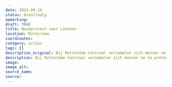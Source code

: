```yaml
---
date: 2024-09-24
status: Onvolledig
opmerking: 
draft: TRUE
title: Noodprotest voor Libanon
location: Rotterdam
coordinates: 
category: acties
tags: []
description_original: Bij Rotterdam Centraal verzamelen zich mensen om te protesteren tegen de Israëlische aanvallen op Libanon. 
description: Bij Rotterdam Centraal verzamelen zich mensen om te protesteren tegen de Israëlische aanvallen op Libanon. 
image: 
image_alt: 
source_name: 
source: 
---
```


